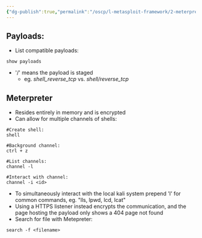 ```yaml
---
{"dg-publish":true,"permalink":"/oscp/l-metasploit-framework/2-meterpreter/"}
---
```


## Payloads:
- List compatible payloads:
```
show payloads
```
- '/' means the payload is staged
	- eg. _shell_reverse_tcp_ vs. _shell/reverse_tcp_
## Meterpreter
- Resides entirely in memory and is encrypted
- Can allow for multiple channels of shells:
```
#Create shell:
shell

#Background channel:
ctrl + z

#List channels:
channel -l

#Interact with channel:
channel -i <id>
```
- To simultaneously interact with the local kali system prepend 'l' for common commands, eg. "lls, lpwd, lcd, lcat"
- Using a HTTPS listener instead encrypts the communication, and the page hosting the payload only shows a 404 page not found
- Search for file with Metepreter:
```
search -f <filename>
```

